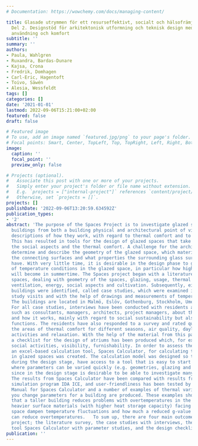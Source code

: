 ```yaml
---
# Documentation: https://wowchemy.com/docs/managing-content/

title: Glasade utrymmen för ett resurseffektivt, socialt och hälsofrämjande boende,
  Del 2. Designstöd för arkitektonisk utformning och teknisk design med avseende på
  användning och komfort
subtitle: ''
summary: ''
authors:
- Paula, Wahlgren
- Ruxandra, Bardas-Dunare
- Kajsa, Crona
- Fredrik, Domhagen
- Carl-Eric, Hagentoft
- Toivo, Säwén
- Alesia, Wessfeldt
tags: []
categories: []
date: '2021-01-01'
lastmod: 2022-09-06T15:21:00+02:00
featured: false
draft: false

# Featured image
# To use, add an image named `featured.jpg/png` to your page's folder.
# Focal points: Smart, Center, TopLeft, Top, TopRight, Left, Right, BottomLeft, Bottom, BottomRight.
image:
  caption: ''
  focal_point: ''
  preview_only: false

# Projects (optional).
#   Associate this post with one or more of your projects.
#   Simply enter your project's folder or file name without extension.
#   E.g. `projects = ["internal-project"]` references `content/project/deep-learning/index.md`.
#   Otherwise, set `projects = []`.
projects: []
publishDate: '2022-09-06T13:20:59.634592Z'
publication_types:
- '2'
abstract: 'The purpose of the Spaces Project is to investigate glazed spaces in residential
  buildings from both a building physical and architectural point of view and to provide
  descriptions of how they work, with regard to thermal comfort and to social aspects.
  This has resulted in tools for the design of glazed spaces that take into account
  the social aspects and the thermal comfort. A challenge for the architect is to
  determine and describe the geometry of the glazed space, which materials make up
  the connecting surfaces and what properties the surrounding glass surfaces should
  have. With very little time, it is desirable in the design phase to get clear indications
  of temperature conditions in the glazed space, in particular how high the temperatures
  will become in summertime. The Spaces project began with a literature study on glazed
  spaces, dealing with geometry of the spaces, glazing, ​​usage, thermal comfort,
  ventilation, energy, social aspects and cultivation. Subsequently, eight relevant
  buildings were identified, called case studies, which were examined in detail during
  study visits and with the help of drawings and measurements of temperature and daylight.
  The buildings are located in Malmö, Eslöv, Gothenburg, Stockholm, Umeå and on Hönö.
  For all case studies, interviews have been conducted with residents and with professionals
  such as consultants, managers, architects, project managers, about the glazed space
  and how it works, mainly with regard to social sustainability but also technical
  functions. The residents have also responded to a survey and rated qualities in
  the areas of thermal comfort for different seasons, air quality, daylight, social
  activities and relaxation. With the help of the material from this part of the project,
  a checklist for the design of atriums has been produced which, for example, includes
  social activities, visibility, furnishability. In order to assess thermal comfort,
  an excel-based calculation tool, Spaces Calculator, for calculating temperatures
  in glazed spaces was created. The calculation model was designed so that architects,
  during the design stage, have access to a tool that is easy to start using, and
  where parameters can be varied quickly (e.g. geometries, glazing and materials),
  since in the design stage is desirable to be able to investigate many alternatives.
  The results from Spaces Calculator have been compared with results from the building
  simulation program IDA ICE, and user-friendliness has been tested by architects.
  Manual for Spaces Calculator and a number of examples of thermal variations when
  you change parameters for a building are produced. These examples show, for example,
  that a taller building reduces problems with overtemperatures in the summer, that
  heavier surface materials (with higher heat storage capacity) facing the glazed
  space dampen temperature fluctuations and how much a reduced g-value on skylights
  can reduce overtemperatures.   To sum up, there are four main outcomes of the Spaces
  project; the literature survey, the case studies with interviews, the calculation
  tool Spaces Calculator with parameter studies, and the design checklist.  '
publication: ''
---
```

